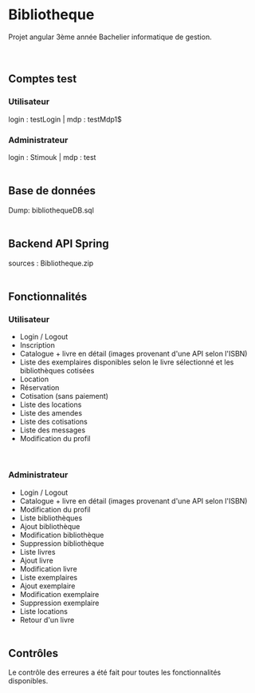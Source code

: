 # Bibliotheque
Projet angular 3ème année Bachelier informatique de gestion. 
<br><br><br>
## Comptes test
### Utilisateur
login : testLogin | mdp : testMdp1$
<br>
### Administrateur
login : Stimouk | mdp : test
<br><br>
## Base de données
Dump: bibliothequeDB.sql
<br><br>
## Backend API Spring
sources : Bibliotheque.zip
<br><br>
## Fonctionnalités
### Utilisateur
- Login / Logout
- Inscription
- Catalogue + livre en détail (images provenant d'une API selon l'ISBN)
- Liste des exemplaires disponibles selon le livre sélectionné et les bibliothèques cotisées
- Location
- Réservation
- Cotisation (sans paiement)
- Liste des locations
- Liste des amendes
- Liste des cotisations
- Liste des messages
- Modification du profil
<br>

### Administrateur
- Login / Logout
- Catalogue + livre en détail (images provenant d'une API selon l'ISBN)
- Modification du profil
- Liste bibliothèques
- Ajout bibliothèque
- Modification bibliothèque
- Suppression bibliothèque
- Liste livres
- Ajout livre
- Modification livre
- Liste exemplaires
- Ajout exemplaire
- Modification exemplaire
- Suppression exemplaire
- Liste locations
- Retour d'un livre
<br><br>
## Contrôles
Le contrôle des erreures a été fait pour toutes les fonctionnalités disponibles.
